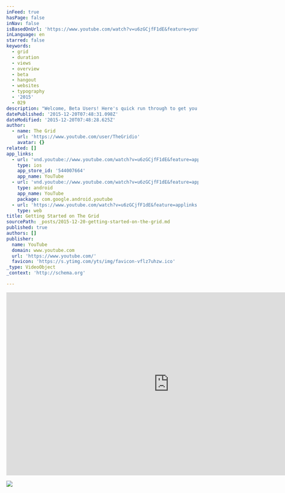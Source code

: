```yaml
---
inFeed: true
hasPage: false
inNav: false
isBasedOnUrl: 'https://www.youtube.com/watch?v=u6zGCjfF1dE&feature=youtu.be'
inLanguage: en
starred: false
keywords:
  - grid
  - duration
  - views
  - overview
  - beta
  - hangout
  - websites
  - typography
  - '2015'
  - 029
description: "Welcome, Beta Users! Here's quick run through to get you up and running on The Grid."
datePublished: '2015-12-20T07:48:31.098Z'
dateModified: '2015-12-20T07:48:28.625Z'
author:
  - name: The Grid
    url: 'https://www.youtube.com/user/TheGridio'
    avatar: {}
related: []
app_links:
  - url: 'vnd.youtube://www.youtube.com/watch?v=u6zGCjfF1dE&feature=applinks'
    type: ios
    app_store_id: '544007664'
    app_name: YouTube
  - url: 'vnd.youtube://www.youtube.com/watch?v=u6zGCjfF1dE&feature=applinks'
    type: android
    app_name: YouTube
    package: com.google.android.youtube
  - url: 'https://www.youtube.com/watch?v=u6zGCjfF1dE&feature=applinks'
    type: web
title: Getting Started on The Grid
sourcePath: _posts/2015-12-20-getting-started-on-the-grid.md
published: true
authors: []
publisher:
  name: YouTube
  domain: www.youtube.com
  url: 'https://www.youtube.com/'
  favicon: 'https://s.ytimg.com/yts/img/favicon-vflz7uhzw.ico'
_type: VideoObject
_context: 'http://schema.org'

---
```

<iframe src="https://cdn.embedly.com/widgets/media.html?src=https%3A%2F%2Fwww.youtube.com%2Fembed%2Fu6zGCjfF1dE%3Ffeature%3Doembed&amp;url=https%3A%2F%2Fwww.youtube.com%2Fwatch%3Fv%3Du6zGCjfF1dE%26feature%3Dyoutu.be&amp;image=https%3A%2F%2Fi.ytimg.com%2Fvi%2Fu6zGCjfF1dE%2Fhqdefault.jpg&amp;key=b7d04c9b404c499eba89ee7072e1c4f7&amp;type=text%2Fhtml&amp;schema=youtube" width="854" height="480" scrolling="no" frameborder="0" allowfullscreen="allowfullscreen" style=""></iframe>

![](https://the-grid-user-content.s3-us-west-2.amazonaws.com/43b6ebf3-2695-483b-b0c0-413550777d24.png)